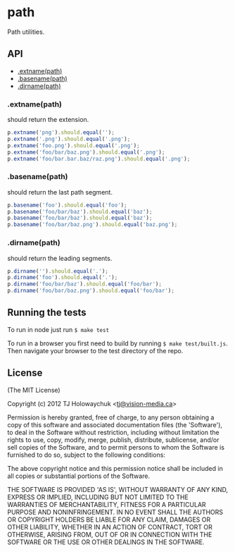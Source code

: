 # path

  Path utilities.

## API

   - [.extname(path)](#extnamepath)
   - [.basename(path)](#basenamepath)
   - [.dirname(path)](#dirnamepath)
<a name=""></a>
 
<a name="extnamepath"></a>
### .extname(path)
should return the extension.

```js
p.extname('png').should.equal('');
p.extname('.png').should.equal('.png');
p.extname('foo.png').should.equal('.png');
p.extname('foo/bar/baz.png').should.equal('.png');
p.extname('foo/bar.bar.baz/raz.png').should.equal('.png');
```

<a name="basenamepath"></a>
### .basename(path)
should return the last path segment.

```js
p.basename('foo').should.equal('foo');
p.basename('foo/bar/baz').should.equal('baz');
p.basename('foo/bar/baz').should.equal('baz');
p.basename('foo/bar/baz.png').should.equal('baz.png');
```

<a name="dirnamepath"></a>
### .dirname(path)
should return the leading segments.

```js
p.dirname('').should.equal('.');
p.dirname('foo').should.equal('.');
p.dirname('foo/bar/baz').should.equal('foo/bar');
p.dirname('foo/bar/baz.png').should.equal('foo/bar');
```
## Running the tests

To run in node just run `$ make test`

To run in a browser you first need to build by running `$ make test/built.js`. Then navigate your browser to the test directory of the repo.

## License 

(The MIT License)

Copyright (c) 2012 TJ Holowaychuk &lt;tj@vision-media.ca&gt;

Permission is hereby granted, free of charge, to any person obtaining
a copy of this software and associated documentation files (the
'Software'), to deal in the Software without restriction, including
without limitation the rights to use, copy, modify, merge, publish,
distribute, sublicense, and/or sell copies of the Software, and to
permit persons to whom the Software is furnished to do so, subject to
the following conditions:

The above copyright notice and this permission notice shall be
included in all copies or substantial portions of the Software.

THE SOFTWARE IS PROVIDED 'AS IS', WITHOUT WARRANTY OF ANY KIND,
EXPRESS OR IMPLIED, INCLUDING BUT NOT LIMITED TO THE WARRANTIES OF
MERCHANTABILITY, FITNESS FOR A PARTICULAR PURPOSE AND NONINFRINGEMENT.
IN NO EVENT SHALL THE AUTHORS OR COPYRIGHT HOLDERS BE LIABLE FOR ANY
CLAIM, DAMAGES OR OTHER LIABILITY, WHETHER IN AN ACTION OF CONTRACT,
TORT OR OTHERWISE, ARISING FROM, OUT OF OR IN CONNECTION WITH THE
SOFTWARE OR THE USE OR OTHER DEALINGS IN THE SOFTWARE.